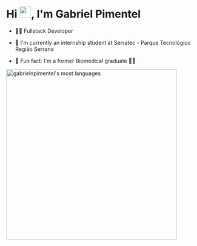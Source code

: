 <h1 align="left">Hi <img src="https://raw.githubusercontent.com/kaueMarques/kaueMarques/master/hi.gif" height="30px">, I'm Gabriel Pimentel</h1>

- 👨‍🚀  Fullstack Developer

- 🚀  I'm currently an internship student at Serratec - Parque Tecnológico Região Serrana

- 🧪  Fun fact: I'm a former Biomedical graduate 👨‍🔬

<!-- <img width="450em" src="https://github-readme-stats.vercel.app/api?username=gabrielnpimentel&show_icons=true&theme=dracula&include_all_commits=true&count_private=true" alt="gabrielnpimentel's stats"/> -->
<img width="450em" src="https://github-readme-stats.vercel.app/api/top-langs/?username=gabrielnpimentel&layout=compact&theme=dracula" alt="gabrielnpimentel's most languages"/>

